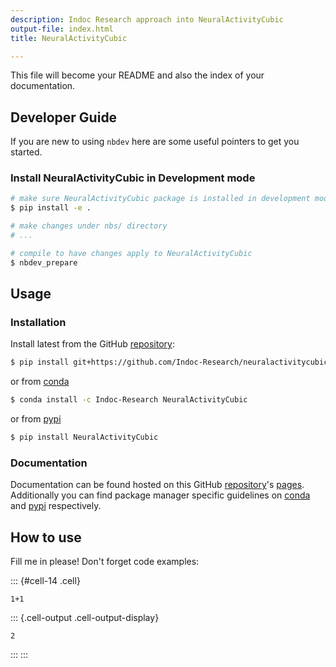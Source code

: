```yaml
---
description: Indoc Research approach into NeuralActivityCubic
output-file: index.html
title: NeuralActivityCubic

---
```




<!-- WARNING: THIS FILE WAS AUTOGENERATED! DO NOT EDIT! -->

This file will become your README and also the index of your documentation.

## Developer Guide

If you are new to using `nbdev` here are some useful pointers to get you started.

### Install NeuralActivityCubic in Development mode

```sh
# make sure NeuralActivityCubic package is installed in development mode
$ pip install -e .

# make changes under nbs/ directory
# ...

# compile to have changes apply to NeuralActivityCubic
$ nbdev_prepare
```

## Usage

### Installation

Install latest from the GitHub [repository][repo]:

```sh
$ pip install git+https://github.com/Indoc-Research/neuralactivitycubic.git
```

or from [conda][conda]

```sh
$ conda install -c Indoc-Research NeuralActivityCubic
```

or from [pypi][pypi]


```sh
$ pip install NeuralActivityCubic
```


[repo]: https://github.com/Indoc-Research/NeuralActivityCubic
[docs]: https://Indoc-Research.github.io/neuralactivitycubic/
[pypi]: https://pypi.org/project/neuralactivitycubic/
[conda]: https://anaconda.org/Indoc-Research/neuralactivitycubic

### Documentation

Documentation can be found hosted on this GitHub [repository][repo]'s [pages][docs]. Additionally you can find package manager specific guidelines on [conda][conda] and [pypi][pypi] respectively.

[repo]: https://github.com/Indoc-Research/NeuralActivityCubic
[docs]: https://Indoc-Research.github.io/neuralactivitycubic/
[pypi]: https://pypi.org/project/neuralactivitycubic/
[conda]: https://anaconda.org/Indoc-Research/neuralactivitycubic

## How to use

Fill me in please! Don't forget code examples:

::: {#cell-14 .cell}
``` {.python .cell-code}
1+1
```

::: {.cell-output .cell-output-display}
```
2
```
:::
:::



